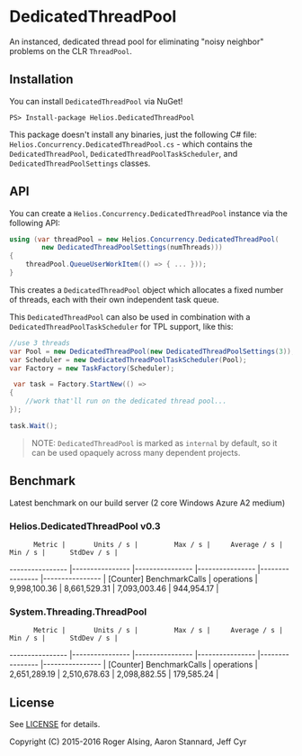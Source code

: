 # DedicatedThreadPool
An instanced, dedicated thread pool for eliminating "noisy neighbor" problems on the CLR `ThreadPool`.

## Installation

You can install `DedicatedThreadPool` via NuGet!

```
PS> Install-package Helios.DedicatedThreadPool
```

This package doesn't install any binaries, just the following C# file: `Helios.Concurrency.DedicatedThreadPool.cs` - which contains the `DedicatedThreadPool`, `DedicatedThreadPoolTaskScheduler`, and `DedicatedThreadPoolSettings` classes.

## API

You can create a `Helios.Concurrency.DedicatedThreadPool` instance via the following API:

```csharp
using (var threadPool = new Helios.Concurrency.DedicatedThreadPool(
        new DedicatedThreadPoolSettings(numThreads)))
{
    threadPool.QueueUserWorkItem(() => { ... }));
}
```

This creates a `DedicatedThreadPool` object which allocates a fixed number of threads, each with their own independent task queue.

This `DedicatedThreadPool` can also be used in combination with a `DedicatedThreadPoolTaskScheduler` for TPL support, like this:

```csharp
//use 3 threads
var Pool = new DedicatedThreadPool(new DedicatedThreadPoolSettings(3));
var Scheduler = new DedicatedThreadPoolTaskScheduler(Pool);
var Factory = new TaskFactory(Scheduler);

 var task = Factory.StartNew(() =>
{
    //work that'll run on the dedicated thread pool...
});

task.Wait();
```

> NOTE: `DedicatedThreadPool` is marked as `internal` by default, so it can be used opaquely across many dependent projects.

## Benchmark

Latest benchmark on our build server (2 core Windows Azure A2 medium)

### Helios.DedicatedThreadPool v0.3

          Metric |       Units / s |         Max / s |     Average / s |         Min / s |      StdDev / s |
---------------- |---------------- |---------------- |---------------- |---------------- |---------------- |
[Counter] BenchmarkCalls |      operations |    9,998,100.36 |    8,661,529.31 |    7,093,003.46 |      944,954.17 |

### System.Threading.ThreadPool
          Metric |       Units / s |         Max / s |     Average / s |         Min / s |      StdDev / s |
---------------- |---------------- |---------------- |---------------- |---------------- |---------------- |
[Counter] BenchmarkCalls |      operations |    2,651,289.19 |    2,510,678.63 |    2,098,882.55 |      179,585.24 |

## License

See [LICENSE](LICENSE) for details.

Copyright (C) 2015-2016 Roger Alsing, Aaron Stannard, Jeff Cyr